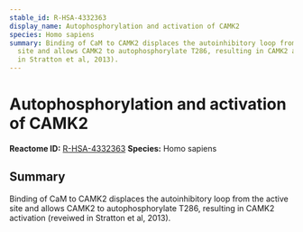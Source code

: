 ```yaml
---
stable_id: R-HSA-4332363
display_name: Autophosphorylation and activation of CAMK2
species: Homo sapiens
summary: Binding of CaM to CAMK2 displaces the autoinhibitory loop from the active
  site and allows CAMK2 to autophosphorylate T286, resulting in CAMK2 activation (reveiwed
  in Stratton et al, 2013).
---
```


# Autophosphorylation and activation of CAMK2
**Reactome ID:** [R-HSA-4332363](https://reactome.org/content/detail/R-HSA-4332363)
**Species:** Homo sapiens

## Summary

Binding of CaM to CAMK2 displaces the autoinhibitory loop from the active site and allows CAMK2 to autophosphorylate T286, resulting in CAMK2 activation (reveiwed in Stratton et al, 2013).
